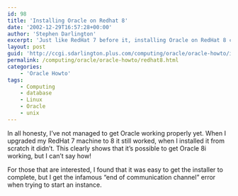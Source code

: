 ```yaml
---
id: 98
title: 'Installing Oracle on Redhat 8'
date: '2002-12-29T16:57:28+00:00'
author: 'Stephen Darlington'
excerpt: 'Just like RedHat 7 before it, installing Oracle on RedHat 8 creates some new and interesting problems. '
layout: post
guid: 'http://ccgi.sdarlington.plus.com/computing/oracle/oracle-howto/installing-oracle-on-redhat-8.html'
permalink: /computing/oracle/oracle-howto/redhat8.html
categories:
    - 'Oracle Howto'
tags:
    - Computing
    - database
    - Linux
    - Oracle
    - unix
---
```


In all honesty, I’ve not managed to get Oracle working properly yet. When I upgraded my RedHat 7 machine to 8 it still worked, when I installed it from scratch it didn’t. This clearly shows that it’s possible to get Oracle 8i working, but I can’t say how!

For those that are interested, I found that it was easy to get the installer to complete, but I get the infamous “end of communication channel” error when trying to start an instance.